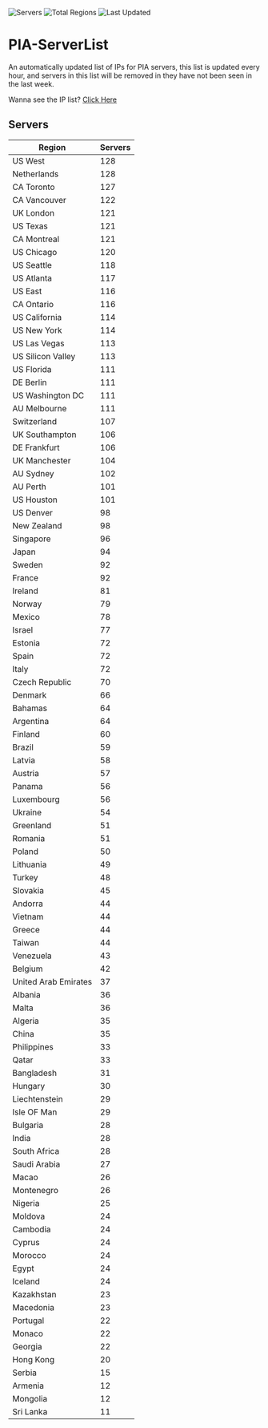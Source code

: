 ![Servers](https://img.shields.io/badge/Servers-6,278-darkgreen)
![Total Regions](https://img.shields.io/badge/Total_Regions-97-darkgreen)
![Last Updated](https://img.shields.io/badge/Last_Updated-April_28_2024_08:01_EDT-darkgreen)

# PIA-ServerList
An automatically updated list of IPs for PIA servers, this list is updated every hour, and servers in this list will be removed in they have not been seen in the last week.

Wanna see the IP list? [Click Here](./context.json)

## Servers
| Region               | Servers |
|----------------------|---------|
| US West | 128 |
| Netherlands | 128 |
| CA Toronto | 127 |
| CA Vancouver | 122 |
| UK London | 121 |
| US Texas | 121 |
| CA Montreal | 121 |
| US Chicago | 120 |
| US Seattle | 118 |
| US Atlanta | 117 |
| US East | 116 |
| CA Ontario | 116 |
| US California | 114 |
| US New York | 114 |
| US Las Vegas | 113 |
| US Silicon Valley | 113 |
| US Florida | 111 |
| DE Berlin | 111 |
| US Washington DC | 111 |
| AU Melbourne | 111 |
| Switzerland | 107 |
| UK Southampton | 106 |
| DE Frankfurt | 106 |
| UK Manchester | 104 |
| AU Sydney | 102 |
| AU Perth | 101 |
| US Houston | 101 |
| US Denver | 98 |
| New Zealand | 98 |
| Singapore | 96 |
| Japan | 94 |
| Sweden | 92 |
| France | 92 |
| Ireland | 81 |
| Norway | 79 |
| Mexico | 78 |
| Israel | 77 |
| Estonia | 72 |
| Spain | 72 |
| Italy | 72 |
| Czech Republic | 70 |
| Denmark | 66 |
| Bahamas | 64 |
| Argentina | 64 |
| Finland | 60 |
| Brazil | 59 |
| Latvia | 58 |
| Austria | 57 |
| Panama | 56 |
| Luxembourg | 56 |
| Ukraine | 54 |
| Greenland | 51 |
| Romania | 51 |
| Poland | 50 |
| Lithuania | 49 |
| Turkey | 48 |
| Slovakia | 45 |
| Andorra | 44 |
| Vietnam | 44 |
| Greece | 44 |
| Taiwan | 44 |
| Venezuela | 43 |
| Belgium | 42 |
| United Arab Emirates | 37 |
| Albania | 36 |
| Malta | 36 |
| Algeria | 35 |
| China | 35 |
| Philippines | 33 |
| Qatar | 33 |
| Bangladesh | 31 |
| Hungary | 30 |
| Liechtenstein | 29 |
| Isle OF Man | 29 |
| Bulgaria | 28 |
| India | 28 |
| South Africa | 28 |
| Saudi Arabia | 27 |
| Macao | 26 |
| Montenegro | 26 |
| Nigeria | 25 |
| Moldova | 24 |
| Cambodia | 24 |
| Cyprus | 24 |
| Morocco | 24 |
| Egypt | 24 |
| Iceland | 24 |
| Kazakhstan | 23 |
| Macedonia | 23 |
| Portugal | 22 |
| Monaco | 22 |
| Georgia | 22 |
| Hong Kong | 20 |
| Serbia | 15 |
| Armenia | 12 |
| Mongolia | 12 |
| Sri Lanka | 11 |